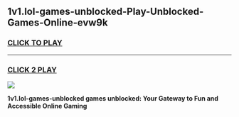 
## 1v1.lol-games-unblocked-Play-Unblocked-Games-Online-evw9k
<h3>
<a href="https://premium76.site?title=1v1.lol-games-unblocked&ref=25A">CLICK TO PLAY</a></h3>
<hr>

<h3>
<a href="https://premium76.site?title=1v1.lol-games-unblocked&ref=25A">CLICK 2 PLAY</a>
  
</h3>

<a href="https://premium76.site?title=1v1.lol-games-unblocked&ref=25A"><img src="https://clearcache.store/games.png"></a>


**1v1.lol-games-unblocked games unblocked: Your Gateway to Fun and Accessible Online Gaming**
